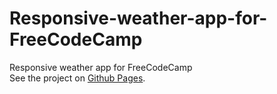 # Responsive-weather-app-for-FreeCodeCamp
Responsive weather app for FreeCodeCamp
<br />
See the project on [ Github Pages](https://Hacking-NASSA-with-HTML.github.io/Responsive-weather-app-for-FreeCodeCamp).
